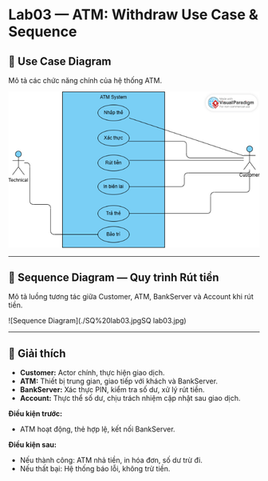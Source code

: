 # Lab03 — ATM: Withdraw Use Case & Sequence

## 🎯 Use Case Diagram
Mô tả các chức năng chính của hệ thống ATM.

![Use Case Diagram](./UC%20lab3.png)

---

## 🎯 Sequence Diagram — Quy trình Rút tiền
Mô tả luồng tương tác giữa Customer, ATM, BankServer và Account khi rút tiền.

![Sequence Diagram](./SQ%20lab03.jpgSQ lab03.jpg)

---

## 📝 Giải thích
- **Customer:** Actor chính, thực hiện giao dịch.  
- **ATM:** Thiết bị trung gian, giao tiếp với khách và BankServer.  
- **BankServer:** Xác thực PIN, kiểm tra số dư, xử lý rút tiền.  
- **Account:** Thực thể số dư, chịu trách nhiệm cập nhật sau giao dịch.  

**Điều kiện trước:**  
- ATM hoạt động, thẻ hợp lệ, kết nối BankServer.  

**Điều kiện sau:**  
- Nếu thành công: ATM nhả tiền, in hóa đơn, số dư trừ đi.  
- Nếu thất bại: Hệ thống báo lỗi, không trừ tiền.
